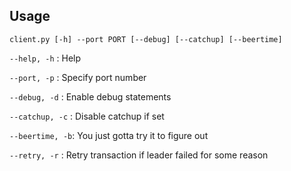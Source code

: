 ## Usage 

```
client.py [-h] --port PORT [--debug] [--catchup] [--beertime]
```

`--help, -h`    : Help

`--port, -p`    : Specify port number

`--debug, -d`   : Enable debug statements

`--catchup, -c` : Disable catchup if set

`--beertime, -b`: You just gotta try it to figure out

`--retry, -r`   : Retry transaction if leader failed for some reason
